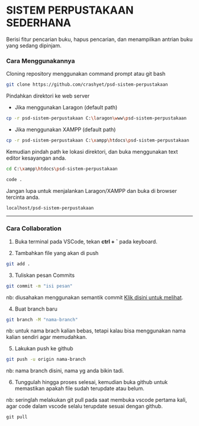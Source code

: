 # SISTEM PERPUSTAKAAN SEDERHANA
Berisi fitur pencarian buku, hapus pencarian, dan menampilkan antrian buku yang sedang dipinjam.

### Cara Menggunakannya
Cloning repository menggunakan command prompt atau git bash

``` bash
git clone https://github.com/crashyet/psd-sistem-perpustakaan
```

Pindahkan direktori ke web server
* Jika menggunakan Laragon (default path)
  
``` bash
cp -r psd-sistem-perpustakaan C:\laragon\www\psd-sistem-perpustakaan
```

* Jika menggunakan XAMPP (default path)
  
``` bash
cp -r psd-sistem-perpustakaan C:\xampp\htdocs\psd-sistem-perpustakaan
```

Kemudian pindah path ke lokasi direktori, dan buka menggunakan text editor kesayangan anda.

``` bash
cd C:\xampp\htdocs\psd-sistem-perpustakaan
```

``` bash
code .
```

Jangan lupa untuk menjalankan Laragon/XAMPP dan buka di browser tercinta anda.

``` bash
localhost/psd-sistem-perpustakaan
```
---

### Cara Collaboration
1. Buka terminal pada VSCode, tekan <b>ctrl + `</b> pada keyboard.

2. Tambahkan file yang akan di push
```bash
git add .
```

3. Tuliskan pesan Commits
```bash
git commit -m "isi pesan"
```
nb: diusahakan menggunakan semantik commit <a href='https://www.codepolitan.com/blog/panduan-mendalam-tentang-github-semantic-commit/'>Klik disini untuk melihat</a>.<br>

4. Buat branch baru
```bash
git branch -M "nama-branch"
```
nb: untuk nama brach kalian bebas, tetapi kalau bisa menggunakan nama kalian sendiri agar memudahkan.

5. Lakukan push ke github
```bash
git push -u origin nama-branch
```
nb: nama branch disini, nama yg anda bikin tadi.

6. Tunggulah hingga proses selesai, kemudian buka github untuk memastikan apakah file sudah terupdate atau belum.

nb: seringlah melakukan git pull pada saat membuka vscode pertama kali, agar code dalam vscode selalu terupdate sesuai dengan github.
```
git pull
```
